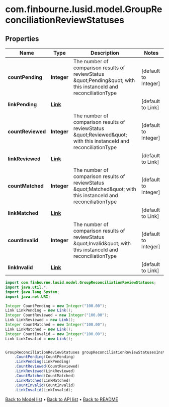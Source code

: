 # com.finbourne.lusid.model.GroupReconciliationReviewStatuses

## Properties

Name | Type | Description | Notes
------------ | ------------- | ------------- | -------------
**countPending** | **Integer** | The number of comparison results of reviewStatus \&quot;Pending\&quot; with this instanceId and reconciliationType | [default to Integer]
**linkPending** | [**Link**](Link.md) |  | [default to Link]
**countReviewed** | **Integer** | The number of comparison results of reviewStatus \&quot;Reviewed\&quot; with this instanceId and reconciliationType | [default to Integer]
**linkReviewed** | [**Link**](Link.md) |  | [default to Link]
**countMatched** | **Integer** | The number of comparison results of reviewStatus \&quot;Matched\&quot; with this instanceId and reconciliationType | [default to Integer]
**linkMatched** | [**Link**](Link.md) |  | [default to Link]
**countInvalid** | **Integer** | The number of comparison results of reviewStatus \&quot;Invalid\&quot; with this instanceId and reconciliationType | [default to Integer]
**linkInvalid** | [**Link**](Link.md) |  | [default to Link]

```java
import com.finbourne.lusid.model.GroupReconciliationReviewStatuses;
import java.util.*;
import java.lang.System;
import java.net.URI;

Integer CountPending = new Integer("100.00");
Link LinkPending = new Link();
Integer CountReviewed = new Integer("100.00");
Link LinkReviewed = new Link();
Integer CountMatched = new Integer("100.00");
Link LinkMatched = new Link();
Integer CountInvalid = new Integer("100.00");
Link LinkInvalid = new Link();


GroupReconciliationReviewStatuses groupReconciliationReviewStatusesInstance = new GroupReconciliationReviewStatuses()
    .CountPending(CountPending)
    .LinkPending(LinkPending)
    .CountReviewed(CountReviewed)
    .LinkReviewed(LinkReviewed)
    .CountMatched(CountMatched)
    .LinkMatched(LinkMatched)
    .CountInvalid(CountInvalid)
    .LinkInvalid(LinkInvalid);
```


[Back to Model list](../README.md#documentation-for-models) &#8226; [Back to API list](../README.md#documentation-for-api-endpoints) &#8226; [Back to README](../README.md)
